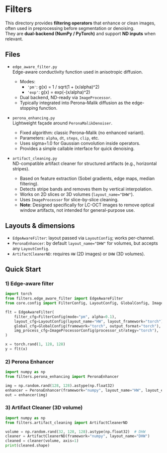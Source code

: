 # Filters

This directory provides **filtering operators** that enhance or clean images, often used in preprocessing before segmentation or denoising.  
They are **dual-backend (NumPy / PyTorch)** and support **ND inputs** when relevant.

## Files

- `edge_aware_filter.py`  
  Edge-aware conductivity function used in anisotropic diffusion.  
  - Modes:  
    - `'pm'`: g(x) = 1 / sqrt(1 + (x/alpha)^2)  
    - `'exp'`: g(x) = exp(-(x/alpha)^2)  
  - Dual backend, ND-ready via `ImageProcessor`.  
  - Typically integrated into Perona–Malik diffusion as the edge-stopping function.

- `perona_enhancing.py`  
  Lightweight façade around `PeronaMalikDenoiser`.  
  - Fixed algorithm: classic Perona–Malik (no enhanced variant).  
  - Parameters: `alpha`, `dt`, `steps`, `clip`, etc.  
  - Uses sigma=1.0 for Gaussian convolution inside operators.  
  - Provides a simple callable interface for quick denoising.

- `artifact_cleaning.py`  
  ND-compatible artifact cleaner for structured artifacts (e.g., horizontal stripes).  
  - Based on feature extraction (Sobel gradients, edge maps, median filtering).  
  - Detects stripe bands and removes them by vertical interpolation.  
  - Works on 2D slices or 3D volumes (`layout_name="DHW"`).  
  - Uses `ImageProcessor` for slice-by-slice cleaning.  
  - **Note**: Designed specifically for LC-OCT images to remove optical window artifacts, not intended for general-purpose use.
 

## Layouts & dimensions

- `EdgeAwareFilter`: layout passed via `LayoutConfig`; works per-channel.  
- `PeronaEnhancer`: by default `layout_name="DHW"` for volumes, but accepts any `LayoutConfig`.  
- `ArtifactCleanerND`: requires `HW` (2D images) or `DHW` (3D volumes).  

## Quick Start

### 1) Edge-aware filter
```python
import torch
from filters.edge_aware_filter import EdgeAwareFilter
from core.config import FilterConfig, LayoutConfig, GlobalConfig, ImageProcessorConfig

flt = EdgeAwareFilter(
    filter_cfg=FilterConfig(mode="pm", alpha=0.1),
    layout_cfg=LayoutConfig(layout_name="HW", layout_framework="torch"),
    global_cfg=GlobalConfig(framework="torch", output_format="torch"),
    img_process_cfg=ImageProcessorConfig(processor_strategy="torch"),
)

x = torch.rand(1, 128, 128)
y = flt(x)
```

### 2) Perona Enhancer
```python
import numpy as np
from filters.perona_enhancing import PeronaEnhancer

img = np.random.rand(128, 128).astype(np.float32)
enhancer = PeronaEnhancer(framework="numpy", layout_name="HW", layout_ensured_name="HW")
out = enhancer(img)
```

### 3) Artifact Cleaner (3D volume)
```python
import numpy as np
from filters.artifact_cleaning import ArtifactCleanerND

volume = np.random.rand(32, 128, 128).astype(np.float32)  # DHW
cleaner = ArtifactCleanerND(framework="numpy", layout_name="DHW")
cleaned = cleaner(volume, axis=1)
print(cleaned.shape)
```
